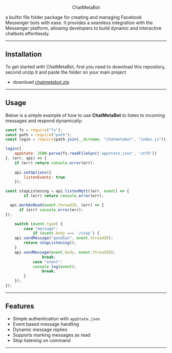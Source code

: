 <p align="center">
ChatMetaBot
    </p>
a builtin file folder package for creating and managing Facebook Messenger bots with ease. It provides a seamless integration with the Messenger platform, allowing developers to build dynamic and interactive chatbots effortlessly.


---

## Installation

To get started with ChatMetaBot, first you need to download this repository, second unzip it and paste the folder on your main project


- download [chatmetabot.zip](https://github.com/LeiamNash/ChatMetaBot/archive/refs/heads/main.zip)

---

## Usage

Below is a simple example of how to use **ChatMetaBot** to listen to incoming messages and respond dynamically:

```javascript
const fs = require("fs");
const path = require("path");
const login = require(path.join(__dirname, "chatmetabot", "index.js"));

login({
    appState: JSON.parse(fs.readFileSync('appstate.json', 'utf8'))
}, (err, api) => {
    if (err) return console.error(err);
    
    api.setOptions({
        listenEvents: true
    });

const stopListening = api.listenMqtt((err, event) => {
        if (err) return console.error(err);

  api.markAsRead(event.threadID, (err) => {
      if (err) console.error(err);
});

    switch (event.type) {
        case "message":
            if (event.body === '/stop') {
    api.sendMessage("goodbye", event.threadID);
        return stopListening();
    }
    api.sendMessage(event.body, event.threadID);
                break;
            case "event":
            console.log(event);
                break;
        }
    });
});
```

---

## Features

- Simple authentication with `appState.json`
- Event based message handling
- Dynamic message replies
- Supports marking messages as read
- Stop listening on command

---

